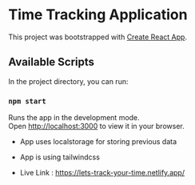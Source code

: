 # Time Tracking Application

This project was bootstrapped with [Create React App](https://github.com/facebook/create-react-app).

## Available Scripts

In the project directory, you can run:

### `npm start`

Runs the app in the development mode.\
Open [http://localhost:3000](http://localhost:3000) to view it in your browser.

- App uses localstorage for storing previous data
- App is using tailwindcss

- Live Link : https://lets-track-your-time.netlify.app/
